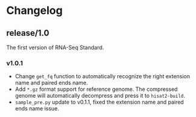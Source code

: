 # Changelog

## release/1.0

The first version of RNA-Seq Standard.

### v1.0.1

- Change `get_fq` function to automatically recognize the right extension name and paired ends name.
- Add `*.gz` format support for reference genome. The compressed genome will automatically decompress and press it to `hisat2-build`.
- `sample_pre.py` update to v0.1.1, fixed the extension name and paired ends name issue.